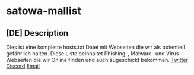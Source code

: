 # satowa-mallist 
## [DE] Description
Dies ist eine komplette hosts.txt Datei mit Webseiten die wir als potentiell gefährlich halten.
Diese Liste beinhaltet Phishing-, Malware- und Virus- Webseiten die wir Online finden und auch zugeschickt bekommen.
[Twitter](https://twitter.com/maritaka_)
[Discord]()
[Email](mailto:satowa.network@gmail.com)
